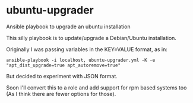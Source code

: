 # ubuntu-upgrader
Ansible playbook to upgrade an ubuntu installation

This silly playbook is to update/upgrade a Debian/Ubuntu installation.

Originally I was passing variables in the KEY=VALUE format, as in:
```
ansible-playbook -i localhost, ubuntu-upgrader.yml -K -e "apt_dist_upgrade=true apt_autoremove=true"
```

But decided to experiment with JSON format.

Soon I'll convert this to a role and add support for rpm based systems too (As I think there are fewer options for those).
